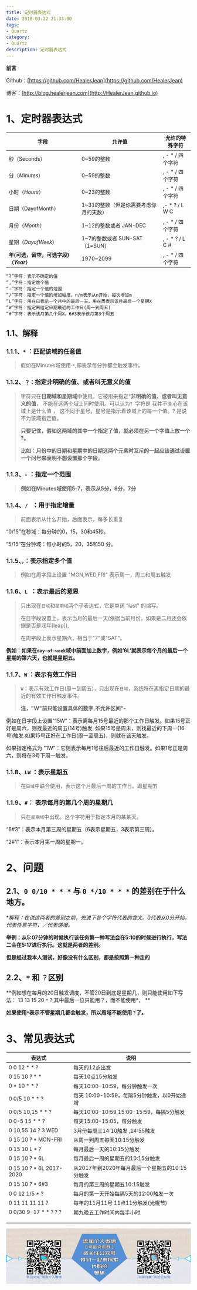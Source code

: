 ```yaml
---
title: 定时器表达式
date: 2018-03-22 21:33:00
tags: 
- Quartz
category: 
- Quartz
description: 定时器表达式
---
```



**前言**     

 Github：[https://github.com/HealerJean](https://github.com/HealerJean)         

 博客：[http://blog.healerjean.com](http://HealerJean.github.io)          



# 1、定时器表达式

| 字段                                   | 允许值                                 | 允许的特殊字符      |
| -------------------------------------- | -------------------------------------- | ------------------- |
| 秒（Seconds）                          | 0~59的整数                             | , - * /    四个字符 |
| 分（*Minutes*）                        | 0~59的整数                             | , - * /    四个字符 |
| 小时（*Hours*）                        | 0~23的整数                             | , - * /    四个字符 |
| 日期（DayofMonth）                     | 1~31的整数（但是你需要考虑你月的天数） | ,- * ? / L W C      |
| 月份（*Month*）                        | 1~12的整数或者 JAN-DEC                 | , - * /    四个字符 |
| 星期（*DayofWeek*）                    | 1~7的整数或者 SUN-SAT （1=SUN）        | , - * ? / L C #     |
| **年(可选，留空，可选字段)（*Year*）** | 1970~2099                              | , - * /    四个字符 |



```
“?”字符：表示不确定的值
“,”字符：指定数个值
“-”字符：指定一个值的范围
“/”字符：指定一个值的增加幅度。n/m表示从n开始，每次增加m
“L”字符：用在日表示一个月中的最后一天，用在周表示该月最后一个星期X
“W”字符：指定离给定日期最近的工作日(周一到周五)
“#”字符：表示该月第几个周X。6#3表示该月第3个周五
```



## 1.1、解释

### 1.1.1、`*` ：匹配该域的任意值

> 假如在Minutes域使用·`*`,即表示每分钟都会触发事件。    



### 1.1.2、`？：`指定非明确的值、或者叫无意义的值



> 字符只在**日期域和星期域**中使用。它被用来指定“**非明确的值、或者叫无意义的值**，  不能在这两个域上同时使用。可以认为`? `字符是 我并不关心在该域上是什么值 ， 这不同于星号，星号是指示着该域上的每一个值。? 是说不为该域指定值。     
>
> 
>
> **只要记住，假如这两域的其中一个指定了值，就必须在另一个字值上放一个 ?。**   
>
> **比如：月份中的日期和星期中的日期这两个元素时互斥的一起应该通过设置一个问号来表明不想设置那个字段。**





### 1.1.3、`-` ：指定一个范围

> **例如在Minutes域使用5-7，表示从5分，6分，7分**  



### 1.1.4、`/ ` ：用于指定增量

>  前面表示从什么开始，后面表示，每多长重复



“0/15”在秒域：每分钟的0，15，30和45秒。        

“5/15”在分钟域：每小时的5，20，35和50 分。       

   

### 1.1.5、`，`：表示指定多个值

>  例如在周字段上设置 "MON,WED,FRI" 表示周一，周三和周五触发





### 1.1.6、`L `：表示最后的意思



>  只出现在`日域`和`星期域`两个子表达式，它是单词 "last" 的缩写。    
>
>  在日字段设置上，表示当月的最后一天(依据当前月份，如果是二月还会依据是否是润年[leap]),         
>
>  在周字段上表示星期六，相当于"7"或"SAT"。



**例如：如果在`day-of-week`域中前面加上数字，例如‘6L’就表示每个月的最后一个星期的第六天，也就是星期五。**





### 1.1.7、`W` ：表示有效工作日



> `W`：表示有效工作日(周一到周五)，只出现在`日域`，系统将在离指定日期的最近的有效工作日触发事件。   
>
> **注，"W"前只能设置具体的数字,不允许区间"-**



例如在日字段上设置"15W"：表示离每月15号最近的那个工作日触发。如果15号正好是周六，则找最近的周五(14号)触发, 如果15号是周未，则找最近的下周一(16号)触发.如果15号正好在工作日(周一至周五)，则就在该天触发。       



如果指定格式为 "1W"：它则表示每月1号往后最近的工作日触发。如果1号正是周六，则将在3号下周一触发。    



### 1.1.8、`LW`  ：表示星期五 



> 在`日域`中联合使用，表示这个月最后一周的工作日。即星期五



### 1.1.9、`#`： 表示每月的第几个周的星期几



> 只在`星期域`中出现。这个字符用于指定本月的某某天。



“6#3”：表示本月第三周的星期五（6表示星期五，3表示第三周）。    

“2#1”：表示本月第一周的星期一。     





# 2、问题

## 2.1、`0 0/10 * * *` 与 `0 */10 * * *` 的差别在于什么地方。    



**解释：在说这两者的差别之前，先说下各个字符代表的含义。0代表从0分开始，*代表任意字符，／代表递增。**    

**举例：从5:07分钟的时候执行该任务第一种写法会在5:10的时候进行执行，写法二会在5:17进行执行。这就是两者的差别。**

  

**但是经过我本人测试，好像没有什么区别，都是按照第一种走的**



## 2.2、`*` 和 `？`区别



**例如想在每月的20日触发调度，不管20日到底是星期几，则只能使用如下写法： 13  13 15 20 `*` ?,其中最后一位只能用？，而不能使用\*，     **

**如果使用`*`表示不管星期几都会触发，所以周域不能使用`？`了。**    





# 3、常见表达式



| 表达式                   | 说明                                            |
| ------------------------ | ----------------------------------------------- |
| 0 0 12 * * ?             | 每天的12点出发                                  |
| 0 15 10 ? * *            | 每天10点15分触发                                |
| 0 * 10 * * ?             | 每天10:00-10:59，每分钟触发一次                 |
| 0 0/5 10 * * ?           | 每天 10:00-10:59，每隔5分钟触发，以0开始递增    |
| 0 0/5 10,15 * * ?        | 每天10:00-10:59,15:00-15:59，每隔5分触发        |
| 0 0-5 15 * * ?           | 每天15:00-15:05，每分触发                       |
| 0 10,55 14 ? 3 WED       | 3月份每周三14:10触发 ,14:55触发                 |
| 0 15 10 ? * MON-FRI      | 从周一到周五每天10:15分触发                     |
| 0 15 10 L * ?            | 每月最后一天的10:15分触发                       |
| 0 15 10 ? * 6L           | 每月最后一周的星期五的10:15分触发               |
| 0 15 10 ? * 6L 2017-2020 | 从2017年到2020年每月最后一个星期五的10:15分触发 |
| 0 15 10 ? * 6#3          | 每月的第三周的星期五10:15触发                   |
| 0 0 12 1/5 * ?           | 每月的第一天开始每隔5天的12:00触发一次          |
| 0 11 11 11 11 ?          | 每年的11月11号 11点11分触发(光棍节)             |
| 0 0/30 9-17 * * ? ? ?    | 朝九晚五工作时间内每半小时                      |
|                          |                                                 |
|                          |                                                 |
|                          |                                                 |



   

![ContactAuthor](https://raw.githubusercontent.com/HealerJean/HealerJean.github.io/master/assets/img/artical_bottom.jpg)






<!-- Gitalk 评论 start  -->

<link rel="stylesheet" href="https://unpkg.com/gitalk/dist/gitalk.css">
<script src="https://unpkg.com/gitalk@latest/dist/gitalk.min.js"></script> 
<div id="gitalk-container"></div>    
 <script type="text/javascript">
    var gitalk = new Gitalk({
		clientID: `1d164cd85549874d0e3a`,
		clientSecret: `527c3d223d1e6608953e835b547061037d140355`,
		repo: `HealerJean123.github.io`,
		owner: 'HealerJean123',
		admin: ['HealerJean123'],
		id: 'ay2t9dAikW7PgroF',
    });
    gitalk.render('gitalk-container');
</script> 

<!-- Gitalk end -->

